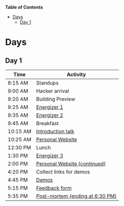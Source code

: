 <!-- markdown-toc start - Don't edit this section. Run M-x markdown-toc-generate-toc again -->
**Table of Contents**

- [Days](#days)
    - [Day 1](#day-1)

# Days

## Day 1

| Time     | Activity                                                     |
| -------- | ------------------------------------------------------------ |
| 8:15 AM  | Standups                                                     |
| 9:00 AM  | Hacker arrival           |
| 9:20 AM  | Building Preview                                             |
| 9:25 AM  | [Energizer 1](ACTIVITIES.md#where-the-west-wind-blows)       |
| 9:35 AM  | [Energizer 2](ACTIVITIES.md#i-love-my-neighbor-who)          |
| 9:45 AM  | Breakfast                         |
| 10:15 AM | [Introduction talk](ACTIVITIES.md#introduction-talk)         |
| 10:25 AM | [Personal Website](https://github.com/hackclub/hackclub/blob/master/workshops/personal_website/README.md)                              |
| 12:30 PM | Lunch                                                        |
| 1:30 PM  | [Energizer 3](ACTIVITIES.md#evolution-rock-paper-scissors)   |
| 2:00 PM  | [Personal Website (continued)](https://github.com/hackclub/hackclub/blob/master/workshops/personal_website/README.md)                |
| 4:20 PM  | Collect links for demos                                      |
| 4:45 PM  | [Demos](ACTIVITIES.md#demos)                                 |
| 5:15 PM  | [Feedback form](ACTIVITIES.md#feedback-forms)                |
| 5:35 PM  | [Post-mortem (ending at 6:30 PM)](ACTIVITIES.md#post-mortem) |
